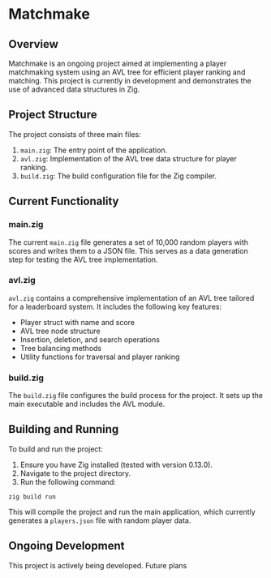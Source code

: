 # Matchmake

## Overview

Matchmake is an ongoing project aimed at implementing a player matchmaking system using an AVL tree for efficient player ranking and matching. This project is currently in development and demonstrates the use of advanced data structures in Zig.

## Project Structure

The project consists of three main files:

1. `main.zig`: The entry point of the application.
2. `avl.zig`: Implementation of the AVL tree data structure for player ranking.
3. `build.zig`: The build configuration file for the Zig compiler.

## Current Functionality

### main.zig

The current `main.zig` file generates a set of 10,000 random players with scores and writes them to a JSON file. This serves as a data generation step for testing the AVL tree implementation.

### avl.zig

`avl.zig` contains a comprehensive implementation of an AVL tree tailored for a leaderboard system. It includes the following key features:

- Player struct with name and score
- AVL tree node structure
- Insertion, deletion, and search operations
- Tree balancing methods
- Utility functions for traversal and player ranking

### build.zig

The `build.zig` file configures the build process for the project. It sets up the main executable and includes the AVL module.

## Building and Running

To build and run the project:

1. Ensure you have Zig installed (tested with version 0.13.0).
2. Navigate to the project directory.
3. Run the following command:

```
zig build run
```

This will compile the project and run the main application, which currently generates a `players.json` file with random player data.

## Ongoing Development

This project is actively being developed. Future plans

